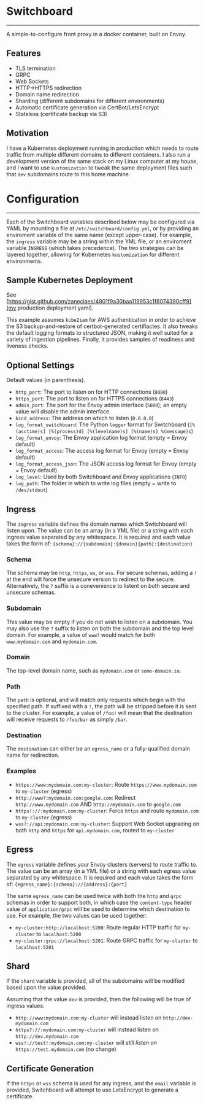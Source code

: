 # Switchboard
----

A simple-to-configure front proxy in a docker container, built on Envoy.

## Features

* TLS termination
* GRPC
* Web Sockets
* HTTP->HTTPS redirection
* Domain name redirection
* Sharding (different subdomains for different environments)
* Automatic certificate generation via CertBot/LetsEncrypt
* Stateless (certificate backup via S3)

## Motivation

I have a Kubernetes deployment running in production which needs to route traffic from multiple different domains to different containers. I also run a development version of the same stack on my Linux computer at my house, and I want to use `kustomization` to tweak the same deployment files such that `dev` subdomains route to this home machine.

# Configuration
----

Each of the Switchboard variables described below may be configured via YAML by mounting a file at `/etc/switchboard/config.yml`, or by providing an enviroment variable of the same name (except upper-case). For example, the `ingress` variable may be a string within the YML file, or an enviroment variable `INGRESS` (which takes precedence). The two strategies can be layered together, allowing for Kubernetes `kustomization` for different environments.

## Sample Kubernetes Deployment

See [https://gist.github.com/zaneclaes/4901f9a30baa119953c1f8074390cff9](my production deployment yaml).

This example assumes `kube2iam` for AWS authentication in order to achieve the S3 backup-and-restore of certbot-generated certifiactes. It also tweaks the default logging formats to structured JSON, making it well suited for a variety of ingestion pipelines. Finally, it provides samples of readiness and liveness checks.

## Optional Settings

Default values (in parenthesis).

* `http_port`: The port to listen on for HTTP connections (`8080`)
* `https_port`: The port to listen on for HTTPS connections (`8443`)
* `admin_port`: The port for the Envoy admin interface (`5000`); an empty value will disable the admin interface.
* `bind_address`: The address on which to listen (`0.0.0.0`)
* `log_format_switchboard`: The Python `logger` format for Switchboard (`[%(asctime)s] [%(process)d] [%(levelname)s] [%(name)s] %(message)s`)
* `log_format_envoy`: The Envoy application log format (empty = Envoy default)
* `log_format_access`: The access log format for Envoy (empty = Envoy default)
* `log_format_access_json`: The JSON access log format for Envoy (empty = Envoy default)
* `log_level`: Used by both Switchboard and Envoy applications (`INFO`)
* `log_path`: The folder in which to write log files (empty = write to `/dev/stdout`)

## Ingress

The `ingress` variable defines the domain names which Switchboard will listen upon. The value can be an array (in a YML file) or a string with each ingress value separated by any whitespace. It is required and each value takes the form of:
`{schema}://{subdomain}:{domain}{path}:{destination}`

### Schema

The schema may be `http`, `https`, `ws`, or `wss`. For secure schemas, adding a `!` at the end will force the unsecure version to redirect to the secure. Alternatively, the `?` suffix is a conevenience to listent on both secure and unsecure schemas.

### Subdomain

This value may be empty if you do not wish to listen on a subdomain. You may also use the `?` suffix to listen on both the subdomain and the top level domain. For example, a value of `www?` would match for both `www.mydomain.com` and `mydomain.com`.

### Domain

The top-level domain name, such as `mydomain.com` or `some-domain.io`.

### Path

The `path` is optional, and will match only requests which begin with the specified path. If suffixed with a `!`, the path will be stripped before it is sent to the cluster. For example, a value of `/foo!` will mean that the destination will receive requests to `/foo/bar` as simply `/bar`.

### Destination

The `destination` can either be an `egress_name` or a fully-qualified domain name for redirection.

### Examples

* `https://www:mydomain.com:my-cluster`: Route `https://www.mydomain.com` to `my-cluster` (egress)
* `http://www?:mydomain.com:google.com`: Redirect `http://www.mydomain.com` AND `http://mydomain.com` to `google.com`
* `https!://:mydomain.com:my-cluster`: Force `https` and route `mydomain.com` to `my-cluster` (egress)
* `wss?://api:mydomain.com:my-cluster`: Support Web Socket upgrading on both `http` and `https` for `api.mydomain.com`, routed to `my-cluster`

## Egress

The `egress` variable defines your Envoy clusters (servers) to route traffic to. The value can be an array (in a YML file) or a string with each egress value separated by any whitespace. It is required and each value takes the form of:
`{egress_name}:{schema}://{address}:{port}`

The same `egress_name` can be used twice with both the `http` and `grpc` schemas in order to support both, in which case the `content-type` header value of `application/grpc` will be used to determine which destination to use. For example, the two values can be used together:
* `my-cluster:http://localhost:5200`: Route regular HTTP traffic for `my-cluster` to `localhost:5200`
* `my-cluster:grpc://localhost:5201`: Route GRPC traffic for `my-cluster` to `localhost:5201`

## Shard

If the `shard` variable is provided, all of the subdomains will be modified based upon the value provided.

Assuming that the value `dev` is provided, then the following will be true of ingress values:
* `http://www:mydomain.com:my-cluster` will instead listen on `http://dev-mydomain.com`
* `https?://:mydomain.com:my-cluster` will instead listen on `http://dev.mydomain.com`
* `wss!://test!:mydomain.com:my-cluster` will _still listen on_ `https://test.mydomain.com` (no change)

## Certificate Generation

If the `https` or `wss` schema is used for any ingress, and the `email` variable is provided, Switchboard will attempt to use LetsEncrypt to generate a certificate.

